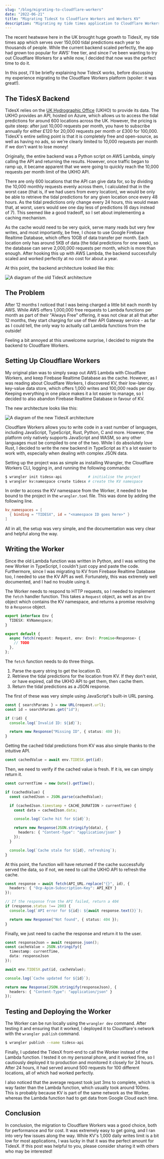```yaml
---
slug: "/blog/migrating-to-cloudflare-workers"
date: "2022-06-21"
title: "Migrating TidesX to Cloudflare Workers and Workers KV"
description: "Migrating my tide times application to Cloudflare Workers from AWS Lambda."
---
```


The recent heatwave here in the UK brought huge growth to TidesX, my tide times app which serves over 150,000 tidal predictions each year to thousands of people. While the current backend scaled perfectly, the app had grown too popular for AWS' free tier, and since I've been wanting to try out Cloudflare Workers for a while now, I decided that now was the perfect time to do it.

In this post, I'll be briefly explaining how TidesX works, before discussing my experience migrating to the Cloudflare Workers platform (spoiler: it was great!).

## The TidesX Backend

TidesX relies on the [UK Hydrographic Office](https://www.admiralty.co.uk/digital-services/data-solutions/tidal-api) (UKHO) to provide its data. The UKHO provides an API, hosted on Azure, which allows us to access the tidal predictions for around 600 locations across the UK. However, the pricing is quite steep: after just 10,000 requests per month, you have to subscribe annually for either £120 for 20,000 requests per month or £300 for 100,000. TidesX's entire selling point is that it is completely free and open-source, as well as having no ads, so we're clearly limited to 10,000 requests per month if we don't want to lose money!

Originally, the entire backend was a Python script on AWS Lambda, simply calling the API and returning the results. However, once traffic began to ramp up, it became apparent that we were going to quickly reach the 10,000 requests per month limit of the UKHO API.

There are only 600 locations that the API can give data for, so by dividing the 10,000 monthly requests evenly across them, I calculated that in the worst case (that is, if we had users from every location), we would be only be able to retrieve the tidal predictions for any given location once every 48 hours. As the tidal predictions only change every 24 hours, this would mean that, at worst, users would see one day less of predictions (6 days instead of 7). This seemed like a good tradeoff, so I set about implementing a caching mechanism.

As the cache would need to be very quick, serve many reads but very few writes, and most importantly, be free, I chose to use Google Firebase Realtime Database, which offers 10GB of data transfer per month. Each location only has around 5KB of data (the tidal predictions for one week), so the database can serve 2,000,000 requests per month, which is more than enough. After hooking this up with AWS Lambda, the backend successfully scaled and worked perfectly at no cost for about a year.

At this point, the backend architecture looked like this:

![A diagram of the old TidesX architecture](/images/blog_images/TidesX_old_architecture.png)

## The Problem

After 12 months I noticed that I was being charged a little bit each month by AWS. While AWS offers 1,000,000 free requests to Lambda functions per month as part of their "Always Free" offering, it was not clear at all that after 12 months, they start charging for use of their API Gateway service - as far as I could tell, the only way to actually call Lambda functions from the outside!

Feeling a bit annoyed at this unwelcome surprise, I decided to migrate the backend to Cloudflare Workers.

## Setting Up Cloudflare Workers

My original plan was to simply swap out AWS Lambda with Cloudflare Workers, and keep Firebase Realtime Database as the cache. However, as I was reading about Cloudflare Workers, I discovered KV, their low-latency key-value data store, which offers 1,000 writes and 100,000 reads per day. Keeping everything in one place makes it a lot easier to manage, so I decided to also abandon Firebase Realtime Database in favour of KV.

The new architecture looks like this:

![A diagram of the new TidesX architecture](/images/blog_images/TidesX_new_architecture.png)

Cloudflare Workers allows you to write code in a vast number of languages, including JavaScript, TypeScript, Rust, Python, C and more. However, the platform only natively supports JavaScript and WASM, so any other languages must be compiled to one of the two. While I do absolutely love Rust, I decided to write the new backend in TypeScript as it's a lot easier to work with, especially when dealing with complex JSON data.

Setting up the project was as simple as installing Wrangler, the Cloudflare Workers CLI, logging in, and running the following commands:

```bash
$ wrangler init tidesx-api            # initialise the project
$ wrangler kv:namespace create tidesx # create the KV namespace
```

In order to access the KV namespace from the Worker, it needed to be bound to the project in the `wrangler.toml` file. This was done by adding the following line.

```toml
kv_namespaces = [
  { binding = "TIDESX", id = "<namespace ID goes here>" }
]
```

All in all, the setup was very simple, and the documentation was very clear and helpful along the way.

## Writing the Worker

Since the old Lambda function was written in Python, and I was writing the new Worker in TypeScript, I couldn't just copy and paste the code. Furthermore, since I was migrating to KV from Firebase Realtime Database too, I needed to use the KV API as well. Fortunately, this was extremely well documented, and I had no trouble using it.

The Worker needs to respond to HTTP requests, so I needed to implement the `fetch` handler function. This takes a `Request` object, as well as an `Env` object which contains the KV namespace, and returns a promise resolving to a `Response` object.

```ts
export interface Env {
  TIDESX: KVNamespace;
}

export default {
  async fetch(request: Request, env: Env): Promise<Response> {
    // TODO
  },
};
```

The `fetch` function needs to do three things.

1. Parse the query string to get the location ID.
2. Retrieve the tidal predictions for the location from KV. If they don't exist, or have expired, call the UKHO API to get them, then cache them.
3. Return the tidal predictions as a JSON response.

The first of these was very simple using JavaScript's built-in URL parsing.

```ts
const { searchParams } = new URL(request.url);
const id = searchParams.get("id");

if (!id) {
  console.log(`Invalid ID: ${id}`);

  return new Response("Missing ID", { status: 400 });
}
```

Getting the cached tidal predictions from KV was also simple thanks to the intuitive API.

```ts
const cachedValue = await env.TIDESX.get(id);
```

Then, we need to verify if the cached value is fresh. If it is, we can simply return it.

```ts
const currentTime = new Date().getTime();

if (cachedValue) {
  const cachedJson = JSON.parse(cachedValue);

  if (cachedJson.timestamp + CACHE_DURATION > currentTime) {
    const data = cachedJson.data;

    console.log(`Cache hit for ${id}`);

    return new Response(JSON.stringify(data), {
      headers: { "Content-Type": "application/json" }
    });
  }

  console.log(`Cache stale for ${id}, refreshing`);
}
```

At this point, the function will have returned if the cache successfully served the data, so if not, we need to call the UKHO API to refresh the cache.

```ts
const response = await fetch(API_URL.replace("{}", id), {
  headers: { "Ocp-Apim-Subscription-Key": API_KEY }
});

// If the response from the API failed, return a 404
if (response.status !== 200) {
  console.log(`API error for ${id}: ${await response.text()}`);

  return new Response("Not found", { status: 404 });
}
```

Finally, we just need to cache the response and return it to the user.

```ts
const responseJson = await response.json();
const cacheValue = JSON.stringify({
  timestamp: currentTime,
  data: responseJson
});

await env.TIDESX.put(id, cacheValue);

console.log(`Cache updated for ${id}`);

return new Response(JSON.stringify(responseJson), {
  headers: { "Content-Type": "application/json" }
});
```

## Testing and Deploying the Worker

The Worker can be run locally using the `wrangler dev` command. After testing it and ensuring that it worked, I deployed it to Cloudflare's network with the `wrangler publish` command.

```bash
$ wrangler publish --name tidesx-api
```

Finally, I updated the TidesX front-end to call the Worker instead of the Lambda function. I tested it on my personal phone, and it worked fine, so I cautiously deployed it to production and monitored it closely for 24 hours. After 24 hours, it had served around 500 requests for 100 different locations, all of which had worked perfectly.

I also noticed that the average request took just 3ms to complete, which is way faster than the Lambda function, which usually took around 100ms. This is probably because KV is part of the same network as the Worker, whereas the Lambda function had to get data from Google Cloud each time.

## Conclusion

In conclusion, the migration to Cloudflare Workers was a good choice, both for performance and for cost. It was extremely easy to get going, and I ran into very few issues along the way. While KV's 1,000 daily writes limit is a bit low for most applications, I was lucky in that it was the perfect amount for TidesX. If this post was helpful to you, please consider sharing it with others who may be interested!